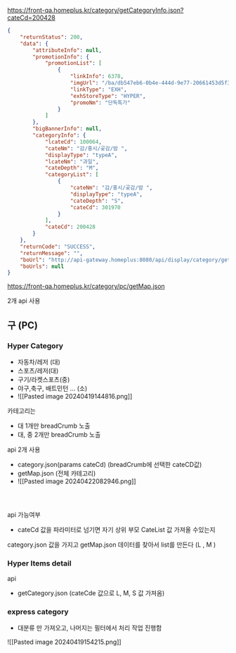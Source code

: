 
https://front-qa.homeplus.kr/category/getCategoryInfo.json?cateCd=200428

```json
{
    "returnStatus": 200,
    "data": {
        "attributeInfo": null,
        "promotionInfo": {
            "promotionList": [
                {
                    "linkInfo": 6378,
                    "imgUrl": "/ba/db547eb6-0b4e-444d-9e77-20661453d5f3",
                    "linkType": "EXH",
                    "exhStoreType": "HYPER",
                    "promoNm": "단독특가"
                }
            ]
        },
        "bigBannerInfo": null,
        "categoryInfo": {
            "lcateCd": 100064,
            "cateNm": "감/홍시/곶감/밤 ",
            "displayType": "typeA",
            "lcateNm": "과일",
            "cateDepth": "M",
            "categoryList": [
                {
                    "cateNm": "감/홍시/곶감/밤 ",
                    "displayType": "typeA",
                    "cateDepth": "S",
                    "cateCd": 301970
                }
            ],
            "cateCd": 200428
        }
    },
    "returnCode": "SUCCESS",
    "returnMessage": "",
    "boUrl": "http://api-gateway.homeplus:8080/api/display/category/getCategoryInfo?siteType=HOME&cateCd=200428",
    "boUrls": null
}
```
https://front-qa.homeplus.kr/category/pc/getMap.json

2개 api 사용


## 구 (PC) 
### Hyper Category

- 자동차/레저 (대)
- 스포츠/레저(대)
- 구기/라켓스포츠(중)
- 야구,축구, 배트민턴 ... (소)
- ![[Pasted image 20240419144816.png]]

카테고리는 
- 대  1개만 breadCrumb 노출 
- 대, 중 2개만 breadCrumb 노출 

api 2개 사용
- category.json(params cateCd) (breadCrumb에 선택한 cateCD값)
- getMap.json (전체 카테고리)
- ![[Pasted image 20240422082946.png]]
```json

	
```


api 가능여부
- cateCd 값을 파라미터로 넘기면 자기 상위 부모 CateList 값 가져올 수있는지

category.json 값을 가지고  getMap.json 데이터를 찾아서 list를 만든다 (L , M )




### Hyper Items detail

api
- getCategory.json (cateCde 값으로 L, M, S 값 가져옴)


### express category
- 대분류 만 가져오고, 나머지는 필터에서 처리 작업 진행함

![[Pasted image 20240419154215.png]]